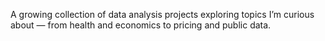 A growing collection of data analysis projects exploring topics I’m curious about — from health and economics to pricing and public data.
